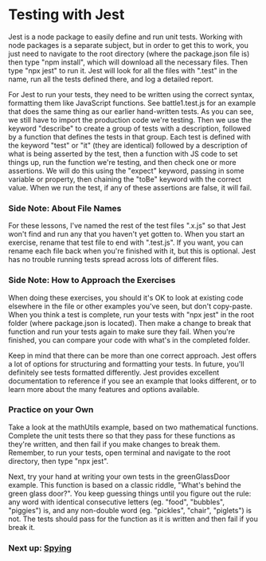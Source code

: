 # Testing with Jest

Jest is a node package to easily define and run unit tests. Working with node packages is a separate subject, but in order to get this to work, you just need to navigate to the root directory (where the package.json file is) then type "npm install", which will download all the necessary files. Then type "npx jest" to run it. Jest will look for all the files with ".test" in the name, run all the tests defined there, and log a detailed report. 

For Jest to run your tests, they need to be written using the correct syntax, formatting them like JavaScript functions. See battle1.test.js for an example that does the same thing as our earlier hand-written tests. As you can see, we still have to import the production code we're testing. Then we use the keyword "describe" to create a group of tests with a description, followed by a function that defines the tests in that group. Each test is defined with the keyword "test" or "it" (they are identical) followed by a description of what is being asserted by the test, then a function with JS code to set things up, run the function we're testing, and then check one or more assertions. We will do this using the "expect" keyword, passing in some variable or property, then chaining the "toBe" keyword with the correct value. When we run the test, if any of these assertions are false, it will fail.

### Side Note: About File Names

For these lessons, I've named the rest of the test files ".x.js" so that Jest won't find and run any that you haven't yet gotten to. When you start an exercise, rename that test file to end with ".test.js". If you want, you can rename each file back when you're finished with it, but this is optional. Jest has no trouble running tests spread across lots of different files.

### Side Note: How to Approach the Exercises

When doing these exercises, you should it's OK to look at existing code elsewhere in the file or other examples you've seen, but don't copy-paste. When you think a test is complete, run your tests with "npx jest" in the root folder (where package.json is located). Then make a change to break that function and run your tests again to make sure they fail. When you're finished, you can compare your code with what's in the completed folder.

Keep in mind that there can be more than one correct approach. Jest offers a lot of options for structuring and formatting your tests. In future, you'll definitely see tests formatted differently. Jest provides excellent documentation to reference if you see an example that looks different, or to learn more about the many features and options available.

### Practice on your Own

Take a look at the mathUtils example, based on two mathematical functions. Complete the unit tests there so that they pass for these functions as they're written, and then fail if you make changes to break them. Remember, to run your tests, open terminal and navigate to the root directory, then type "npx jest".

Next, try your hand at writing your own tests in the greenGlassDoor example. This function is based on a classic riddle, "What's behind the green glass door?". You keep guessing things until you figure out the rule: any word with identical consecutive letters (eg. "food", "bubbles", "piggies") is, and any non-double word (eg. "pickles", "chair", "piglets") is not. The tests should pass for the function as it is written and then fail if you break it.

### Next up: [Spying](SPY.md)